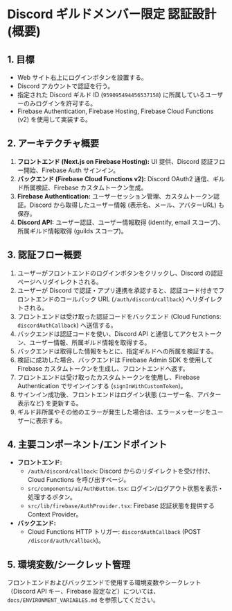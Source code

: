 # Discord ギルドメンバー限定 認証設計 (概要)

## 1. 目標

- Web サイト右上にログインボタンを設置する。
- Discord アカウントで認証を行う。
- 指定された Discord ギルド ID (`959095494456537158`) に所属しているユーザーのみログインを許可する。
- Firebase Authentication, Firebase Hosting, Firebase Cloud Functions (v2) を使用して実装する。

## 2. アーキテクチャ概要

1. **フロントエンド (Next.js on Firebase Hosting):** UI 提供、Discord 認証フロー開始、Firebase Auth サインイン。
2. **バックエンド (Firebase Cloud Functions v2):** Discord OAuth2 通信、ギルド所属検証、Firebase カスタムトークン生成。
3. **Firebase Authentication:** ユーザーセッション管理、カスタムトークン認証。Discord から取得したユーザー情報 (表示名、メール、アバターURL) も保存。
4. **Discord API:** ユーザー認証、ユーザー情報取得 (identify, email スコープ)、所属ギルド情報取得 (guilds スコープ)。

## 3. 認証フロー概要

1. ユーザーがフロントエンドのログインボタンをクリックし、Discord の認証ページへリダイレクトされる。
2. ユーザーが Discord で認証・アプリ連携を承認すると、認証コード付きでフロントエンドのコールバック URL (`/auth/discord/callback`) へリダイレクトされる。
3. フロントエンドは受け取った認証コードをバックエンド (Cloud Functions: `discordAuthCallback`) へ送信する。
4. バックエンドは認証コードを使い、Discord API と通信してアクセストークン、ユーザー情報、所属ギルド情報を取得する。
5. バックエンドは取得した情報をもとに、指定ギルドへの所属を検証する。
6. 検証に成功した場合、バックエンドは Firebase Admin SDK を使用して Firebase カスタムトークンを生成し、フロントエンドへ返す。
7. フロントエンドは受け取ったカスタムトークンを使用し、Firebase Authentication でサインインする (`signInWithCustomToken`)。
8. サインイン成功後、フロントエンドはログイン状態 (ユーザー名、アバター表示など) を更新する。
9. ギルド非所属やその他のエラーが発生した場合は、エラーメッセージをユーザーに表示する。

## 4. 主要コンポーネント/エンドポイント

- **フロントエンド:**
  - `/auth/discord/callback`: Discord からのリダイレクトを受け付け、Cloud Functions を呼び出すページ。
  - `src/components/ui/AuthButton.tsx`: ログイン/ログアウト状態を表示・処理するボタン。
  - `src/lib/firebase/AuthProvider.tsx`: Firebase 認証状態を提供する Context Provider。
- **バックエンド:**
  - Cloud Functions HTTP トリガー: `discordAuthCallback` (POST `/discord/auth/callback`)。

## 5. 環境変数/シークレット管理

フロントエンドおよびバックエンドで使用する環境変数やシークレット（Discord API キー、Firebase 設定など）については、`docs/ENVIRONMENT_VARIABLES.md` を参照してください。
